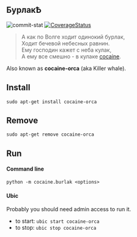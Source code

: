 ## БурлакѢ
![commit-stat](https://travis-ci.org/karitra/burlak.svg?branch=master)
[![CoverageStatus](https://coveralls.io/repos/github/karitra/burlak/badge.svg)](https://coveralls.io/github/karitra/burlak)

> А как по Волге ходит одинокий бурлак,  
> Ходит бечевой небесных равнин.  
> Ему господин кажет с неба кулак,  
> А ему все смешно - в кулаке [cocaine](https://github.com/cocaine).  

Also known as __cocaine-orca__ (aka Killer whale).

## Install
`sudo apt-get install cocaine-orca`
## Remove
`sudo apt-get remove cocaine-orca`

## Run
#### Command line
`python -m cocaine.burlak <options>`
#### Ubic
Probably you should need admin access to run it.

 - to start: `ubic start cocaine-orca`
 - to stop: `ubic stop cocaine-orca`

